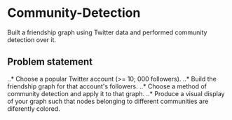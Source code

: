 # Community-Detection
Built a friendship graph using Twitter data and performed community detection over it.

## Problem statement
..* Choose a popular Twitter account (>= 10; 000 followers).
..* Build the friendship graph for that account's followers.
..* Choose a method of community detection and apply it to that graph.
..* Produce a visual display of your graph such that nodes belonging to different communities
are diferently colored.
